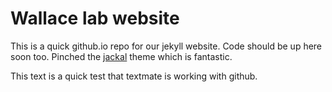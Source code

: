 # Wallace lab website
This is a quick github.io repo for our jekyll website. Code should be up here soon too. Pinched the [jackal](https://clenemt.guthub.io/jackal/) theme which is fantastic.

This text is a quick test that textmate is working with github.
